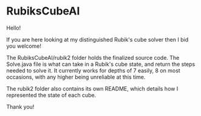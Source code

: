 # RubiksCubeAI

Hello! 

If you are here looking at my distinguished Rubik's cube solver then I bid you welcome!

The RubiksCubeAI/rubik2 folder holds the finalized source code. The Solve.java file is what can take in a Rubik's cube state, and return the steps needed to solve it. It currently works for depths of 7 easily, 8 on most occasions, with any higher being unreliable at this time. 

The rubik2 folder also contains its own README, which details how I represented the state of each cube. 

Thank you!
